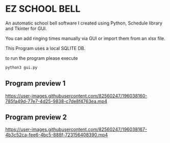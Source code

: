 # EZ SCHOOL BELL
An automatic school bell software I created using Python, Schedule library and Tkinter for GUI.

You can add ringing times manually via GUI or import them from an xlsx file.

This Program uses a local SQLITE DB.

to run the program please execute

```bash
python3 gui.py
```
## Program preview 1
https://user-images.githubusercontent.com/82560247/196038160-785fa49d-77e7-4d25-9838-c7de8f4763ea.mp4
## Program preview 2
https://user-images.githubusercontent.com/82560247/196038167-4b3c52ca-fee6-4bc5-888f-723156408390.mp4

